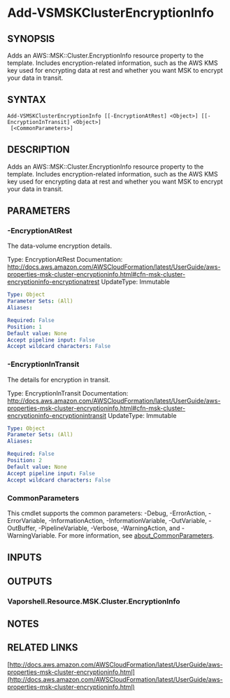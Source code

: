 # Add-VSMSKClusterEncryptionInfo

## SYNOPSIS
Adds an AWS::MSK::Cluster.EncryptionInfo resource property to the template.
Includes encryption-related information, such as the AWS KMS key used for encrypting data at rest and whether you want MSK to encrypt your data in transit.

## SYNTAX

```
Add-VSMSKClusterEncryptionInfo [[-EncryptionAtRest] <Object>] [[-EncryptionInTransit] <Object>]
 [<CommonParameters>]
```

## DESCRIPTION
Adds an AWS::MSK::Cluster.EncryptionInfo resource property to the template.
Includes encryption-related information, such as the AWS KMS key used for encrypting data at rest and whether you want MSK to encrypt your data in transit.

## PARAMETERS

### -EncryptionAtRest
The data-volume encryption details.

Type: EncryptionAtRest
Documentation: http://docs.aws.amazon.com/AWSCloudFormation/latest/UserGuide/aws-properties-msk-cluster-encryptioninfo.html#cfn-msk-cluster-encryptioninfo-encryptionatrest
UpdateType: Immutable

```yaml
Type: Object
Parameter Sets: (All)
Aliases:

Required: False
Position: 1
Default value: None
Accept pipeline input: False
Accept wildcard characters: False
```

### -EncryptionInTransit
The details for encryption in transit.

Type: EncryptionInTransit
Documentation: http://docs.aws.amazon.com/AWSCloudFormation/latest/UserGuide/aws-properties-msk-cluster-encryptioninfo.html#cfn-msk-cluster-encryptioninfo-encryptionintransit
UpdateType: Immutable

```yaml
Type: Object
Parameter Sets: (All)
Aliases:

Required: False
Position: 2
Default value: None
Accept pipeline input: False
Accept wildcard characters: False
```

### CommonParameters
This cmdlet supports the common parameters: -Debug, -ErrorAction, -ErrorVariable, -InformationAction, -InformationVariable, -OutVariable, -OutBuffer, -PipelineVariable, -Verbose, -WarningAction, and -WarningVariable. For more information, see [about_CommonParameters](http://go.microsoft.com/fwlink/?LinkID=113216).

## INPUTS

## OUTPUTS

### Vaporshell.Resource.MSK.Cluster.EncryptionInfo
## NOTES

## RELATED LINKS

[http://docs.aws.amazon.com/AWSCloudFormation/latest/UserGuide/aws-properties-msk-cluster-encryptioninfo.html](http://docs.aws.amazon.com/AWSCloudFormation/latest/UserGuide/aws-properties-msk-cluster-encryptioninfo.html)

